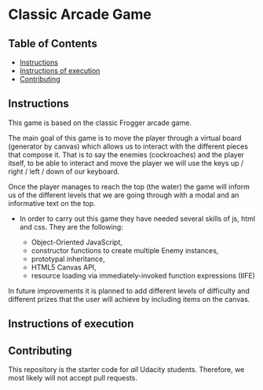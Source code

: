 # Classic Arcade Game 

## Table of Contents

- [Instructions](#instructions)
- [Instructions of execution](#instructionsOfExecution)
- [Contributing](#contributing)

## Instructions

This game is based on the classic Frogger arcade game.

The main goal of this game is to move the player through a virtual board (generator by canvas) which allows us to interact with the different pieces that compose it.
That is to say the enemies (cockroaches) and the player itself, to be able to interact and move the player we will use the keys up / right / left / down of our keyboard.

Once the player manages to reach the top (the water) the game will inform us of the different levels that we are going through with a modal and an informative text on the top.

* In order to carry out this game they have needed several skills of js, html and css.
  They are the following:

    * Object-Oriented JavaScript,
    * constructor functions to create multiple Enemy instances,
    * prototypal inheritance,
    * HTML5 Canvas API,
    * resource loading via immediately-invoked function expressions (IIFE)

In future improvements it is planned to add different levels of difficulty and different prizes that the user will achieve by including items on the canvas.

## Instructions of execution



## Contributing

This repository is the starter code for _all_ Udacity students. Therefore, we most likely will not accept pull requests.
